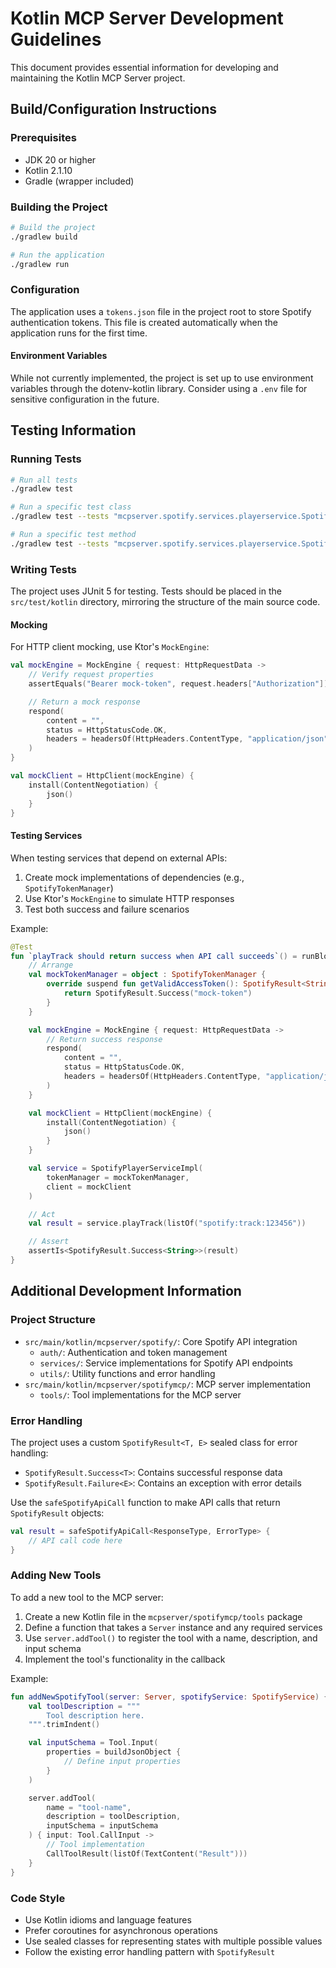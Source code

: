 # Kotlin MCP Server Development Guidelines

This document provides essential information for developing and maintaining the Kotlin MCP Server project.

## Build/Configuration Instructions

### Prerequisites
- JDK 20 or higher
- Kotlin 2.1.10
- Gradle (wrapper included)

### Building the Project
```bash
# Build the project
./gradlew build

# Run the application
./gradlew run
```

### Configuration
The application uses a `tokens.json` file in the project root to store Spotify authentication tokens. This file is created automatically when the application runs for the first time.

#### Environment Variables
While not currently implemented, the project is set up to use environment variables through the dotenv-kotlin library. Consider using a `.env` file for sensitive configuration in the future.

## Testing Information

### Running Tests
```bash
# Run all tests
./gradlew test

# Run a specific test class
./gradlew test --tests "mcpserver.spotify.services.playerservice.SpotifyPlayerServiceImplTest"

# Run a specific test method
./gradlew test --tests "mcpserver.spotify.services.playerservice.SpotifyPlayerServiceImplTest.playTrack should return success when API call succeeds"
```

### Writing Tests
The project uses JUnit 5 for testing. Tests should be placed in the `src/test/kotlin` directory, mirroring the structure of the main source code.

#### Mocking
For HTTP client mocking, use Ktor's `MockEngine`:

```kotlin
val mockEngine = MockEngine { request: HttpRequestData ->
    // Verify request properties
    assertEquals("Bearer mock-token", request.headers["Authorization"])

    // Return a mock response
    respond(
        content = "",
        status = HttpStatusCode.OK,
        headers = headersOf(HttpHeaders.ContentType, "application/json")
    )
}

val mockClient = HttpClient(mockEngine) {
    install(ContentNegotiation) {
        json()
    }
}
```

#### Testing Services
When testing services that depend on external APIs:
1. Create mock implementations of dependencies (e.g., `SpotifyTokenManager`)
2. Use Ktor's `MockEngine` to simulate HTTP responses
3. Test both success and failure scenarios

Example:

```kotlin
@Test
fun `playTrack should return success when API call succeeds`() = runBlocking {
    // Arrange
    val mockTokenManager = object : SpotifyTokenManager {
        override suspend fun getValidAccessToken(): SpotifyResult<String, SpotifyAccountsError> {
            return SpotifyResult.Success("mock-token")
        }
    }

    val mockEngine = MockEngine { request: HttpRequestData ->
        // Return success response
        respond(
            content = "",
            status = HttpStatusCode.OK,
            headers = headersOf(HttpHeaders.ContentType, "application/json")
        )
    }

    val mockClient = HttpClient(mockEngine) {
        install(ContentNegotiation) {
            json()
        }
    }

    val service = SpotifyPlayerServiceImpl(
        tokenManager = mockTokenManager,
        client = mockClient
    )

    // Act
    val result = service.playTrack(listOf("spotify:track:123456"))

    // Assert
    assertIs<SpotifyResult.Success<String>>(result)
}
```

## Additional Development Information

### Project Structure
- `src/main/kotlin/mcpserver/spotify/`: Core Spotify API integration
  - `auth/`: Authentication and token management
  - `services/`: Service implementations for Spotify API endpoints
  - `utils/`: Utility functions and error handling
- `src/main/kotlin/mcpserver/spotifymcp/`: MCP server implementation
  - `tools/`: Tool implementations for the MCP server

### Error Handling
The project uses a custom `SpotifyResult<T, E>` sealed class for error handling:
- `SpotifyResult.Success<T>`: Contains successful response data
- `SpotifyResult.Failure<E>`: Contains an exception with error details

Use the `safeSpotifyApiCall` function to make API calls that return `SpotifyResult` objects:

```kotlin
val result = safeSpotifyApiCall<ResponseType, ErrorType> {
    // API call code here
}
```

### Adding New Tools
To add a new tool to the MCP server:
1. Create a new Kotlin file in the `mcpserver/spotifymcp/tools` package
2. Define a function that takes a `Server` instance and any required services
3. Use `server.addTool()` to register the tool with a name, description, and input schema
4. Implement the tool's functionality in the callback

Example:
```kotlin
fun addNewSpotifyTool(server: Server, spotifyService: SpotifyService) {
    val toolDescription = """
        Tool description here.
    """.trimIndent()

    val inputSchema = Tool.Input(
        properties = buildJsonObject {
            // Define input properties
        }
    )

    server.addTool(
        name = "tool-name",
        description = toolDescription,
        inputSchema = inputSchema
    ) { input: Tool.CallInput ->
        // Tool implementation
        CallToolResult(listOf(TextContent("Result")))
    }
}
```

### Code Style
- Use Kotlin idioms and language features
- Prefer coroutines for asynchronous operations
- Use sealed classes for representing states with multiple possible values
- Follow the existing error handling pattern with `SpotifyResult`
